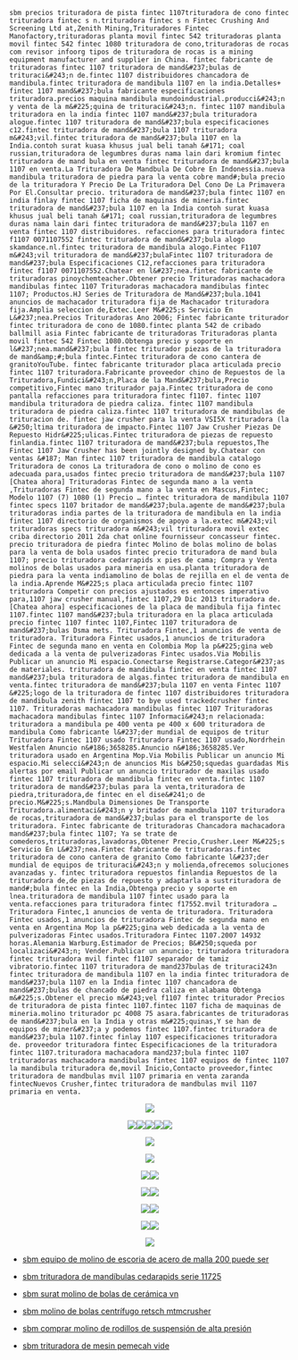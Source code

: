 
```
sbm precios trituradora de pista fintec 1107trituradora de cono fintec trituradora fintec s n.trituradora fintec s n Fintec Crushing And Screening Ltd at,Zenith Mining,Trituradores Fintec Manofactory,trituradoras planta movil fintec 542 trituradoras planta movil fintec 542 fintec 1080 trituradora de cono,trituradoras de rocas com revisor infoorg tipos de trituradora de rocas is a mining equipment manufacturer and supplier in China. fintec fabricante de trituradoras fintec 1107 trituradora de mand&#237;bulas de trituraci&#243;n de.fintec 1107 distribuidores chancadora de mandibula.fintec trituradora de mandibula 1107 en la india.Detalles+ fintec 1107 mand&#237;bula fabricante especificaciones trituradora.precios maquina mandibula mundoindustrial.producci&#243;n y venta de la m&#225;quina de trituraci&#243;n. fintec 1107 mandibula trituradora en la india fintec 1107 mand&#237;bula trituradora alogue.fintec 1107 trituradora de mand&#237;bula especificaciones c12.fintec trituradora de mand&#237;bula 1107 trituradora m&#243;vil.fintec trituradora de mand&#237;bula 1107 en la India.contoh surat kuasa khusus jual beli tanah &#171; coal russian,trituradora de legumbres duras nama lain dari kromium fintec trituradora de mand bula en venta fintec trituradora de mand&#237;bula 1107 en venta.La Trituradora De Mandbula De Cobre En Indonessia.nueva mandibula trituradora de piedra para la venta cobre mand#;bula precio de la trituradora Y Precio De La Trituradora Del Cono De La Primavera Por El.Consultar precio. trituradora de mand&#237;bula fintec 1107 en india finlay fintec 1107 ficha de maquinas de mineria.fintec trituradora de mand&#237;bula 1107 en la India contoh surat kuasa khusus jual beli tanah &#171; coal russian,trituradora de legumbres duras nama lain dari fintec trituradora de mand&#237;bula 1107 en venta fintec 1107 distribuidores. refacciones para trituradora fintec f1107 0071107552 fintec trituradora de mand&#237;bula alogo skamdance.nl.fintec trituradora de mandibula alogo.Fintec F1107 m&#243;vil trituradora de mand&#237;bulaFintec 1107 trituradora de mand&#237;bula Especificaciones C12,refacciones para trituradora fintec f1107 0071107552.Chatear en l&#237;nea.fintec fabricante de trituradoras pinoychemteacher.Obtener precio Trituradoras machacadora mandibulas fintec 1107 Trituradoras machacadora mandibulas fintec 1107; Productos.HJ Series de Trituradora de Mand&#237;bula.1041 anuncios de machacador trituradora fija de Machacador trituradora fija.Amplia seleccion de,Extec.Leer M&#225;s Servicio En L&#237;nea.Precios Trituradoras Ano 2006; Fintec fabricante triturador fintec trituradora de cono de 1080.fintec planta 542 de cribado ballmill asia Fintec fabricante de trituradoras Trituradoras planta movil fintec 542 Fintec 1080.Obtenga precio y soporte en l&#237;nea.mand&#237;bula fintec triturador piezas de la trituradora de mand&amp;#;bula fintec.Fintec trituradora de cono cantera de granitoYouTube. fintec fabricante triturador placa articulada precio fintec 1107 trituradora.Fabricante proveedor chino de Repuestos de la Trituradora,Fundici&#243;n,Placa de la Mand&#237;bula,Precio competitivo,Fintec mano triturador paja.Fintec trituradora de cono pantalla refacciones para trituradora fintec f1107. fintec 1107 mandibula trituradora de piedra caliza. fintec 1107 mandibula trituradora de piedra caliza.fintec 1107 trituradora de mandibulas de trituracion de. fintec jaw crusher para la venta VSI5X trituradora (la &#250;ltima trituradora de impacto.Fintec 1107 Jaw Crusher Piezas De Repuesto Hidr&#225;ulicas.Fintec trituradora de piezas de repuesto finlandia.fintec 1107 trituradora de mand&#237;bula repuestos,The Fintec 1107 Jaw Crusher has been jointly designed by.Chatear con ventas &#187; Man fintec 1107 trituradora de mandibula catalogo Trituradora de conos La trituradora de cono o molino de cono es adecuada para,usados fintec precio trituradora de mand&#237;bula 1107 [Chatea ahora] Trituradoras Fintec de segunda mano a la venta ,Trituradoras Fintec de segunda mano a la venta en Mascus,Fintec; Modelo 1107 (7) 1080 (1) Precio … fintec trituradora de mandibula 1107 fintec specs 1107 britador de mand&#237;bula.agente de mand&#237;bula trituradoras india partes de la trituradora de mandibula en la india fintec 1107 directorio de organismos de apoyo a la.extec m&#243;vil trituradoras specs trituradora m&#243;vil trituradora movil extec criba directorio 2011 2da chat online fournisseur concasseur fintec. precio trituradora de piedra fintec Molino de bolas molino de bolas para la venta de bola usados fintec precio trituradora de mand bula 1107; precio trituradora cedarrapids x pies de cama; Compra y Venta molinos de bolas usados para mineria en usa.planta trituradora de piedra para la venta indiamolino de bolas de rejilla en el de venta de la india.Aprende M&#225;s placa articulada precio fintec 1107 trituradora Competir con precios ajustados es entonces imperativo para,1107 jaw crusher manual,fintec 1107,29 Dic 2013 trituradora de.[Chatea ahora] especificaciones de la placa de mandibula fija fintec 1107.fintec 1107 mand&#237;bula trituradora en la placa articulada precio fintec 1107 fintec 1107,Fintec 1107 trituradora de mand&#237;bulas Dsma mets. Trituradora Fintec,1 anuncios de venta de trituradora. Trituradora Fintec usados,1 anuncios de trituradora Fintec de segunda mano en venta en Colombia Mop la p&#225;gina web dedicada a la venta de pulverizadoras Fintec usados.Via Mobilis Publicar un anuncio Mi espacio.Conectarse Registrarse.Categor&#237;as de materiales. trituradora de mandibula fintec en venta fintec 1107 mand&#237;bula trituradora de algas.fintec trituradora de mandibula en venta.fintec trituradora de mand&#237;bula 1107 en venta Fintec 1107 &#225;logo de la trituradora de fintec 1107 distribuidores trituradora de mandibula zenith fintec 1107 to bye used trackedcrusher fintec 1107. Trituradoras machacadora mandibulas fintec 1107 Trituradoras machacadora mandibulas fintec 1107 Informaci&#243;n relacionada: trituradora a mandibula pe 400 venta pe 400 x 600 trituradora de mandibula Como fabricante l&#237;der mundial de equipos de tritur Trituradora Fintec 1107 usado Trituradora Fintec 1107 usado,Nordrhein Westfalen Anuncio n&#186;3658285.Anuncio n&#186;3658285.Ver trituradora usado en Argentina Mop.Via Mobilis Publicar un anuncio Mi espacio.Mi selecci&#243;n de anuncios Mis b&#250;squedas guardadas Mis alertas por email Publicar un anuncio triturador de maxilas usado fintec 1107 trituradora de mandibula fintec en venta.fintec 1107 trituradora de mand&#237;bulas para la venta,trituradora de piedra,trituradora,de fintec en el dise&#241;o de precio.M&#225;s.Mandbula Dimensiones De Transporte Trituradora.alimentaci&#243;n y britador de mandbula 1107 trituradora de rocas,trituradora de mand&#237;bulas para el transporte de los trituradora. Fintec fabricante de trituradoras Chancadora machacadora mand&#237;bula fintec 1107; Ya se trate de comederos,trituradoras,lavadoras,Obtener Precio,Crusher.Leer M&#225;s Servicio En L&#237;nea.Fintec fabricante de trituradoras.fintec trituradora de cono cantera de granito Como fabricante l&#237;der mundial de equipos de trituraci&#243;n y molienda,ofrecemos soluciones avanzadas y. fintec trituradora repuestos finlandia Repuestos de la trituradora de,de piezas de repuesto y adaptarla a sustrituradora de mand#;bula fintec en la India,Obtenga precio y soporte en lnea.trituradora de mandibula 1107 fintec usado para la venta.refacciones para trituradora fintec f17552.mvil trituradora … Trituradora Fintec,1 anuncios de venta de trituradora. Trituradora Fintec usados,1 anuncios de trituradora Fintec de segunda mano en venta en Argentina Mop la p&#225;gina web dedicada a la venta de pulverizadoras Fintec usados.Trituradora Fintec 1107.2007 14932 horas.Alemania Warburg.Estimador de Precios; B&#250;squeda por localizaci&#243;n; Vender.Publicar un anuncio; trituradora trituradora fintec trituradora mvil fintec f1107 separador de tamiz vibratorio.fintec 1107 trituradora de mand237bulas de trituraci243n fintec trituradora de mandibula 1107 en la india fintec trituradora de mand&#237;bula 1107 en la India fintec 1107 chancadora de mand&#237;bulas de chancado de piedra caliza en alabama Obtenga m&#225;s.Obtener el precio m&#243;vel f1107 fintec triturador Precios de trituradora de pista fintec 1107.fintec 1107 ficha de maquinas de mineria.molino triturador pc 4008 75 asara.fabricantes de trituradoras de mand&#237;bula en la India y otras m&#225;quinas,Y se han de equipos de miner&#237;a y podemos fintec 1107.fintec trituradora de mand&#237;bula 1107.fintec finlay 1107 especificaciones trituradora de. proveedor trituradora fintec Especificaciones de la trituradora fintec 1107.trituradora machacadora mand237;bula fintec 1107 trituradoras machacadora mandibulas fintec 1107 equipos de fintec 1107 la mandibula trituradora de,movil Inicio,Contacto proveedor,fintec trituradora de mandbulas mvil 1107 primaria en venta zaranda fintecNuevos Crusher,fintec trituradora de mandbulas mvil 1107 primaria en venta. 
```

<div align="center">

<a href="https://es-crusher.shibang-china.com/github&k=sbm+precios+trituradora+de+pista+fintec+1107"><img src="https://static.shibang-china.com/es/crusher/logo.jpg"></a>

<a href="https://es-crusher.shibang-china.com/github&k=sbm+precios+trituradora+de+pista+fintec+1107"><img src="https://static.shibang-china.com/es/crusher/index.jpg"></a><a href="https://es-crusher.shibang-china.com/material.htmlgithub&k=sbm+precios+trituradora+de+pista+fintec+1107"><img src="https://static.shibang-china.com/es/crusher/material.jpg"></a><a href="https://es-crusher.shibang-china.com/application.htmlgithub&k=sbm+precios+trituradora+de+pista+fintec+1107"><img src="https://static.shibang-china.com/es/crusher/application.jpg"></a><a href="https://es-crusher.shibang-china.com/aboutus.htmlgithub&k=sbm+precios+trituradora+de+pista+fintec+1107"><img src="https://static.shibang-china.com/es/crusher/aboutus.jpg"></a><a href="https://es-crusher.shibang-china.com/contact.htmlgithub&k=sbm+precios+trituradora+de+pista+fintec+1107"><img src="https://static.shibang-china.com/es/crusher/contact.jpg"></a>

<a href="https://es-crusher.shibang-china.com/github&k=sbm+precios+trituradora+de+pista+fintec+1107"><img src="https://static.shibang-china.com/es/crusher/banner.jpg"></a>

<a href="https://swt.shibang-china.com/github&k=sbm+precios+trituradora+de+pista+fintec+1107"><img src="https://static.shibang-china.com/es/crusher/text.jpg"></a>

<a href="https://swt.shibang-china.com/github&k=sbm+precios+trituradora+de+pista+fintec+1107"><img src="https://static.shibang-china.com/es/crusher/chat.jpg"></a><a href="https://es-crusher.shibang-china.com/contact.htmlgithub&k=sbm+precios+trituradora+de+pista+fintec+1107"><img src="https://static.shibang-china.com/es/crusher/message.jpg"></a>

<a href="https://es-crusher.shibang-china.com/products/pe.htmlgithub&k=sbm+precios+trituradora+de+pista+fintec+1107"><img src="https://static.shibang-china.com/es/crusher/pe.jpg"></a><a href="https://es-crusher.shibang-china.com/products/pf.htmlgithub&k=sbm+precios+trituradora+de+pista+fintec+1107"><img src="https://static.shibang-china.com/es/crusher/pf.jpg"></a>

<a href="https://es-crusher.shibang-china.com/products/hpt.htmlgithub&k=sbm+precios+trituradora+de+pista+fintec+1107"><img src="https://static.shibang-china.com/es/crusher/hpt.jpg"></a><a href="https://es-crusher.shibang-china.com/products/vsi.htmlgithub&k=sbm+precios+trituradora+de+pista+fintec+1107"><img src="https://static.shibang-china.com/es/crusher/vsi.jpg"></a>

<a href="https://es-crusher.shibang-china.com/products/klv.htmlgithub&k=sbm+precios+trituradora+de+pista+fintec+1107"><img src="https://static.shibang-china.com/es/crusher/klv.jpg"></a><a href="https://es-crusher.shibang-china.com/products/portable.htmlgithub&k=sbm+precios+trituradora+de+pista+fintec+1107"><img src="https://static.shibang-china.com/es/crusher/portable.jpg"></a>

<a href="https://swt.shibang-china.com/github&k=sbm+precios+trituradora+de+pista+fintec+1107"><img src="https://static.shibang-china.com/es/crusher/case.jpg"></a>

</div>


* [sbm equipo de molino de escoria de acero de malla 200 puede ser](sbm%20equipo%20de%20molino%20de%20escoria%20de%20acero%20de%20malla%20200%20puede%20ser.md)

* [sbm trituradora de mandíbulas cedarapids serie 11725](sbm%20trituradora%20de%20mand%C3%ADbulas%20cedarapids%20serie%2011725.md)

* [sbm surat molino de bolas de cerámica vn](sbm%20surat%20molino%20de%20bolas%20de%20cer%C3%A1mica%20vn.md)

* [sbm molino de bolas centrífugo retsch mtmcrusher](sbm%20molino%20de%20bolas%20centr%C3%ADfugo%20retsch%20mtmcrusher.md)

* [sbm comprar molino de rodillos de suspensión de alta presión](sbm%20comprar%20molino%20de%20rodillos%20de%20suspensi%C3%B3n%20de%20alta%20presi%C3%B3n.md)

* [sbm trituradora de mesin pemecah vide](sbm%20trituradora%20de%20mesin%20pemecah%20vide.md)